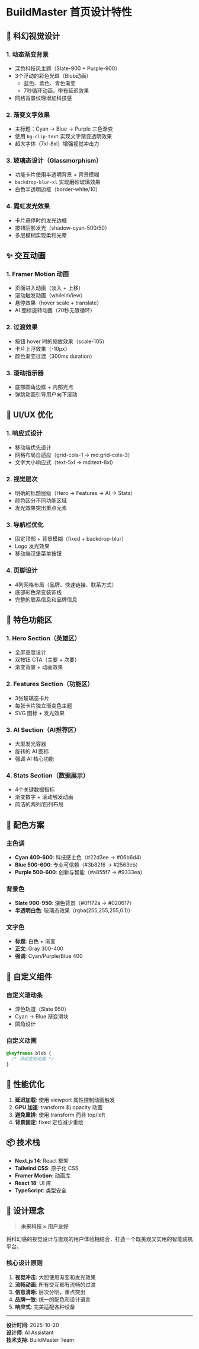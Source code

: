 # BuildMaster 首页设计特性

## 🎨 科幻视觉设计

### 1. **动态渐变背景**
- 深色科技风主题（Slate-900 + Purple-900）
- 3个浮动的彩色光斑（Blob动画）
  - 蓝色、紫色、青色渐变
  - 7秒循环动画，带有延迟效果
- 网格背景纹理增加科技感

### 2. **渐变文字效果**
- 主标题：Cyan → Blue → Purple 三色渐变
- 使用 `bg-clip-text` 实现文字渐变透明效果
- 超大字体（7xl-8xl）增强视觉冲击力

### 3. **玻璃态设计（Glassmorphism）**
- 功能卡片使用半透明背景 + 背景模糊
- `backdrop-blur-xl` 实现磨砂玻璃效果
- 白色半透明边框（border-white/10）

### 4. **霓虹发光效果**
- 卡片悬停时的发光边框
- 按钮阴影发光（shadow-cyan-500/50）
- 多层模糊实现柔和光晕

## ✨ 交互动画

### 1. **Framer Motion 动画**
- 页面进入动画（淡入 + 上移）
- 滚动触发动画（whileInView）
- 悬停效果（hover scale + translate）
- AI 图标旋转动画（20秒无限循环）

### 2. **过渡效果**
- 按钮 hover 时的缩放效果（scale-105）
- 卡片上浮效果（-10px）
- 颜色渐变过渡（300ms duration）

### 3. **滚动指示器**
- 底部圆角边框 + 内部光点
- 弹跳动画引导用户向下滚动

## 🎯 UI/UX 优化

### 1. **响应式设计**
- 移动端优先设计
- 网格布局自适应（grid-cols-1 → md:grid-cols-3）
- 文字大小响应式（text-5xl → md:text-8xl）

### 2. **视觉层次**
- 明确的标题层级（Hero → Features → AI → Stats）
- 颜色区分不同功能区域
- 发光效果突出重点元素

### 3. **导航栏优化**
- 固定顶部 + 背景模糊（fixed + backdrop-blur）
- Logo 发光效果
- 移动端汉堡菜单按钮

### 4. **页脚设计**
- 4列网格布局（品牌、快速链接、联系方式）
- 底部彩色渐变装饰线
- 完整的联系信息和品牌信息

## 🎪 特色功能区

### 1. **Hero Section（英雄区）**
- 全屏高度设计
- 双按钮 CTA（主要 + 次要）
- 渐变背景 + 动画效果

### 2. **Features Section（功能区）**
- 3张玻璃态卡片
- 每张卡片独立渐变色主题
- SVG 图标 + 发光效果

### 3. **AI Section（AI推荐区）**
- 大型发光容器
- 旋转的 AI 图标
- 强调 AI 核心功能

### 4. **Stats Section（数据展示）**
- 4个关键数据指标
- 渐变数字 + 滚动触发动画
- 简洁的两列/四列布局

## 🌈 配色方案

### 主色调
- **Cyan 400-600**: 科技感主色（#22d3ee → #06b6d4）
- **Blue 500-600**: 专业可信赖（#3b82f6 → #2563eb）
- **Purple 500-600**: 创新与智能（#a855f7 → #9333ea）

### 背景色
- **Slate 900-950**: 深色背景（#0f172a → #020617）
- **半透明白色**: 玻璃态效果（rgba(255,255,255,0.1)）

### 文字色
- **标题**: 白色 + 渐变
- **正文**: Gray 300-400
- **强调**: Cyan/Purple/Blue 400

## 📱 自定义组件

### 自定义滚动条
- 深色轨道（Slate 950）
- Cyan → Blue 渐变滑块
- 圆角设计

### 自定义动画
```css
@keyframes blob {
  /* 浮动变形动画 */
}
```

## 🚀 性能优化

1. **延迟加载**: 使用 viewport 属性控制动画触发
2. **GPU 加速**: transform 和 opacity 动画
3. **避免重排**: 使用 transform 而非 top/left
4. **背景固定**: fixed 定位减少重绘

## 📦 技术栈

- **Next.js 14**: React 框架
- **Tailwind CSS**: 原子化 CSS
- **Framer Motion**: 动画库
- **React 18**: UI 库
- **TypeScript**: 类型安全

## 🎯 设计理念

> **未来科技 × 用户友好**

将科幻感的视觉设计与直观的用户体验相结合，打造一个既美观又实用的智能装机平台。

### 核心设计原则
1. **视觉冲击**: 大胆使用渐变和发光效果
2. **流畅动画**: 所有交互都有流畅的过渡
3. **信息清晰**: 层次分明，重点突出
4. **品牌一致**: 统一的配色和设计语言
5. **响应式**: 完美适配各种设备

---

**设计时间**: 2025-10-20  
**设计师**: AI Assistant  
**技术支持**: BuildMaster Team

